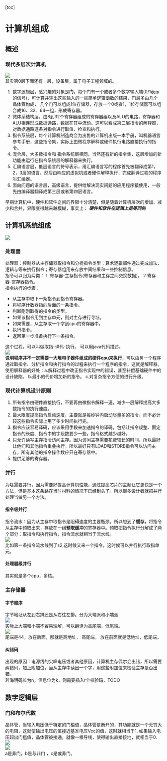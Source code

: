 [toc]
# 计算机组成

## 概述
### 现代多层次计算机
![](./images/18.png)  
其实第0层下面还有一层，设备层，属于电子工程领域的。  
1. 数字逻辑层，感兴趣的对象是**门**，每个门有一个或者多个数字输入端(0/1表示的信号)，可计算并输出这些输入的一些简单逻辑函数的结果，门最多由几个晶体管构成，
几个门可以组成1位存储器，存放一个0或者1，1位存储器可以组合成16、32、64一组，形成寄存器。
2. 微体系结构层，由8到32个寄存器组成的寄存器组以及ALU的电路，寄存器和ALU相连形成数据通路，数据在其中流动。这可以看成第二层指令的解释器，对数据通路逐条对指令进行取值、检查和执行。
3. 指令系统层，每个计算机制造商会为出售的计算机出版一本手册，叫机器语言参考手册，这些指令集，实际上由微程序解释或硬件执行电路直接执行的指令。
4. 混合层，大多数指令和 指令系统层相同，当然还有新的指令集，这层增加的新功能由运行在指令系统层的解释器来执行。
5. 汇编语言层，低层语言的符号表示，用汇编语言写的程序首先被翻译成第1，2，3层的语言，然后由响应的虚拟机或者硬件解释执行，完成翻译过程的程序叫汇编器。
6. 面向问题的语言层，高级语言，提供给解决现实问题的应用程序猿使用，一般先由编译器翻译成第三层或者第四层语言。  


早期计算机中，硬件和软件之间的界限十分清楚，但是随着计算机层次的增加、减少和合并，界限变得越来越模糊，事实上：  ***硬件和软件在逻辑上是等同的***  


## 计算机系统组成  
![](./images/26.png)  
### 处理器
处理器：控制器从主存储器取指令和分析指令类型；算术逻辑部件通过完成加法、逻辑与等来执行指令；寄存器组用来存放中间结果和一些控制信息。  
指令可以归为两类： 1. 寄存器-主存指令(寄存器和主存之间交换数据)。 2.寄存器-寄存器指令。  
指令执行的步骤：  
* 从主存中取下一条指令到指令寄存器。
* 将程序计数器指向后面的一条指令。
* 判断刚刚取得的指令的类型。
* 如果该指令用到主存单元，则对主存进行寻址。
* 如果需要，从主存取一个字到cpu的寄存器中。
* 执行指令。
* 返回第一步准备执行下一条指令。

这个过程，可以叫做取指-译码-执行。 可以用java代码描述。  
![](./images/27.png)  
**说明程序并不一定需要一大堆电子器件组成的硬件cpu来执行**，可以由另一个程序通过取指令、分析指令和执行指令的过程来执行一个程序的指令，这就是解释器。使用解释器的好处：a.解释过程中改正指令实现中的错误，甚至补偿基础硬件中的设计缺陷。 b.最小的代价增加新的指令。 c.对复杂指令方便的进行升级。  

### 现代计算机设计原则
1. 所有指令由硬件直接执行，不要再由微指令解释一遍，减少一层解释提高大多数指令的执行速度。
2. 最大限度提高指令启动速度，主要就是每秒钟内启动尽量多的指令，而不必计较这些指令实际上用了多少时间执行完。
3. 指令应该容易译码，应该采用手段来加速指令的译码，包括让指令规整、固定指令的长度、指令中的字段数要少一些，指令格式越少越好。
4. 只允许读写主存指令访问主存。因为访问主存需要花费较长的时间，所以最好让他们和其他指令重叠执行，所以最好只有LOAD和STORE指令可以访问主存，所有其他的指令操作数应只在寄存器中。
5. 提供足够的寄存器。

### 并行
为啥需要并行，因为需要好提高计算机性能，通过提高芯片的主频让它更快是一个方法，但是基本这条路在当时材料的情况下已经到头了。所以很多设计者就把并行处理当做另一个方法。  
#### 指令级并行
指令流水：因为从主存中取指令是阻碍速度的主要瓶颈。所以想到了**缓存**，将指令从主存中预取出来，存放在一组**预取缓冲**的寄存器中。预取把指令执行分解成了两个部分：取指令和执行指令，指令流水就相当于流水线。  
![](./images/28.png)  
比如第一条指令流水线到了s2,这时候又来一个指令，这时候可以并行执行取指单元。  

#### 处理器级并行
其实就是多个cpu，多核。  

### 主存储器

#### 字节顺序
字节地址从左到右排还是从右往左排。分为大端派和小端派  
![](./images/29.png)  
实际上大端和小端不容易理解，可以翻译为高尾端，低尾端。  
![](./images/30.png)  
尾端是44，放在后面，那就是高地址， 高尾端。 放在前面就是低地址，低尾端。  

#### 纠错码
出现的原因：电源线的尖峰电压或者其他原因，计算机主存偶尔会出错，所以需要纠错码，加上附加位，当从主存中读出一个字，用这些附加位来检验主存是否出错。  
若海明码长为n，信息位为k，则需要插入r个校验码，TODO  


## 数字逻辑层
### 门和布尔代数
晶体管，当输入电压低于特定的门槛值，晶体管是断开的，其功能就是一个无穷大的电阻，这就使输出电压的值接近基准电压Vcc的值，这时就相当于1. 如果输入电压超出门槛值，晶体管被接通，就像一根导线，使得输出直接接地，就相当于0.  
![](./images/35.png)  
![](./images/36.png)  
a是非门，b是与非门 ，c是或非门。